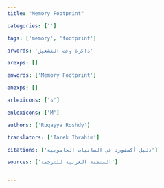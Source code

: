 ```yaml
---
title: "Memory Footprint"

categories: ['']

tags: ['memory', 'footprint']

arwords: 'ذاكرة وقت التشغيل'

arexps: []

enwords: ['Memory Footprint']

enexps: []

arlexicons: ['ذ']

enlexicons: ['M']

authors: ['Ruqayya Roshdy']

translators: ['Tarek Ibrahim']

citations: ['دليل أكسفورد في السانيات الحاسوبية']

sources: ['المنظمة العربية للترجمة']


---
```

